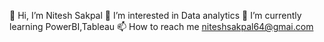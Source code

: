  👋 Hi, I’m Nitesh Sakpal
 👀 I’m interested in Data analytics
 🌱 I’m currently learning PowerBI,Tableau
  📫 How to reach me niteshsakpal64@gmai.com

<!---
Nitesh648/Nitesh648 is a ✨ special ✨ repository because its `README.md` (this file) appears on your GitHub profile.
You can click the Preview link to take a look at your changes.
--->
